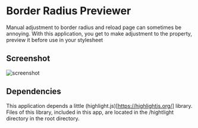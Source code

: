 # Border Radius Previewer
Manual adjustment to border radius and reload page can sometimes be annoying. With this application, you get to make adjustment to the property, preview it before use in your stylesheet

## Screenshot
![screenshot](https://github.io/Obitrim/BRaP/blob/master/screenshots/BRaP.png)

## Dependencies
This application depends a little (highlight.js)[https://highlightjs.org/] library. Files of this library, included in this app, are located in the /hightlight directory in the root directory.
